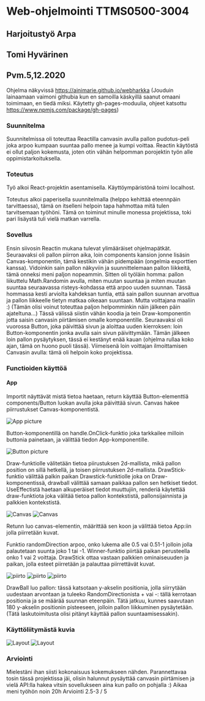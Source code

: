 # Web-ohjelmointi TTMS0500-3004
## Harjoitustyö Arpa
## Tomi Hyvärinen
## Pvm.5,12.2020


Ohjelma näkyvissä https://ainimarie.github.io/webharkka
(Jouduin lainaamaan vaimoni githubia kun en samoilla käskyillä saanut omaani toimimaan, en tiedä miksi. Käytetty gh-pages-moduulia, ohjeet katsottu https://www.npmjs.com/package/gh-pages)

### Suunnitelma
Suunnitelmissa oli toteuttaa Reactilla canvasin avulla pallon pudotus-peli joka arpoo kumpaan suuntaa pallo menee ja kumpi voittaa. Reactin käytöstä ei ollut paljon kokemusta, joten otin vähän helpomman porojektin työn alle oppimistarkoituksella.

### Toteutus

Työ alkoi React-projektin asentamisella. Käyttöympäristönä toimi localhost.

Toteutus alkoi paperisella suunnitelmalla (helppo kehittää eteennpäin tarvittaessa), tämä on itselleni helpoin tapa hahmottaa mitä tulen tarvitsemaan työhöni. Tämä on toiminut minulle monessa projektissa, toki pari lisäystä tuli vielä matkan varrella.

### Sovellus

Ensin siivosin Reactin mukana tulevat ylimääräiset ohjelmapätkät. Seuraavaksi oli pallon piirron aika, loin components kansion jonne lisäsin Canvas-komponentin, tämä kestikin vähän pidempään (ongelmia exporttien kanssa). Vidoinkin sain pallon näkyviin ja suunnittelemaan pallon liikkeitä, tämä onneksi meni paljon nopeammin. Sitten oli työläin homma: pallon liikuttelu Math.Randomin avulla, miten muutan suuntaa ja miten muutan suuntaa seuraavassa risteys-kohdassa että arpoo uuden suunnan. Tässä hommassa kesti arviolta kahdeksan tuntia, että sain pallon suunnan arvottua ja pallon liikkeelle tietyn matkaa oikeaan suuntaan. Mutta voittajana maaliin :) (Tämän olisi voinut toteuttaa paljon helpomminkin näin jälkeen päin ajateltuna...) Tässä välissä siistin vähän koodia ja tein Draw-komponentin jotta saisin canvasin piirtämisen omalle komponentille. Seuraavaksi oli vuorossa Button, joka päivittää sivun ja aloittaa uuden kierroksen: loin Button-komponentin jonka avulla sain sivun päivittymään. Tämän jälkeen loin pallon pysäytyksen, tässä ei kestänyt enää kauan (ohjelma rullaa koko ajan, tämä on huono puoli tässä). Viimeisenä loin voittajan ilmoittamisen Canvasin avulla: tämä oli helpoin koko projektissa.

### Functioiden käyttöä

#### App

Importit näyttävät mistä tietoa haetaan, return käyttää Button-elementtiä components/Button luokan avulla joka päivittää sivun. Canvas hakee piirrustukset Canvas-komponentistä.

![App picture](./kuvat/App.JPG)

Button-komponentillä on handle.OnClick-funktio joka tarkkailee milloin buttonia painetaan, ja välittää tiedon App-komponentille.

![Button picture](./kuvat/Button.JPG)

Draw-funktiolle välitetään tietoa piirustuksen 2d-mallista, mikä pallon position on sillä hetkellä, ja toisen piirrustuksen 2d-mallista. DrawStick-funktio välittää palkin paikan Drawstick-funktiolle joka on Draw-komponentissä, drawball välittää samaan paikkaa pallon sen hetkiset tiedot. UseEffectistä haetaan alkuperäiset tiedot muuttujiin, renderiä käytettää draw-funktiota joka välitää tietoa pallon kontekstistä, pallonsijainnista ja palkkien kontekstistä.

![Canvas](./kuvat/Canvas_1.JPG)
![Canvas](./kuvat/Canvas_2.JPG)

Retunn luo canvas-elementin, määrittää sen koon ja välittää tietoa App:iin jolla piirretään kuvat.

Funktio randomDirection arpoo, onko lukema alle 0.5 vai 0.51-1 jolloin jolla palautetaan suunta joko 1 tai -1. Winner-funktio piirtää paikan perusteella onko 1 vai 2 voittaja. DrawStick ottaa vastaan palkkien ominaiseuuden ja paikan, jolla esteet piirretään ja palauttaa piirrettävät kuvat.

![piirto](./kuvat/piirto_1.JPG)
![piirto](./kuvat/piirto_pallo_1.JPG)
![piirto](./kuvat/piirto_pallo_2.JPG)

DrawBall luo pallon: tässä katsotaan y-akselin positionia, jolla siirrytään uudestaan arvontaan ja tuleeko RandomDirectionista + vai -: tällä kerrotaan positionia ja se määrää suunnan eteenpäin. Tätä jatkuu, kunnes saavutaan 180 y-akselin positionin pisteeseen, jolloin pallon liikkuminen pysäytetään. (Tätä laskutoimitusta olisi pitänyt käyttää pallon suuntaamisessakin).



### Käyttöliitymästä kuvia

![Layout](./kuvat/layout_start.JPG)
![Layout](./kuvat/layout_3nd.JPG)


### Arviointi

Mielestäni ihan siisti kokonaisuus kokemukseen nähden. Parannettavaa tosin tässä projektissa jäi, olisin halunnut pysäyttää canvasin piirtämisen ja vielä API:lla hakea vitsin sovellukseen aina kun pallo on pohjalla :) 
Aikaa meni työhön noin 20h
Arviointi 2.5-3 / 5


